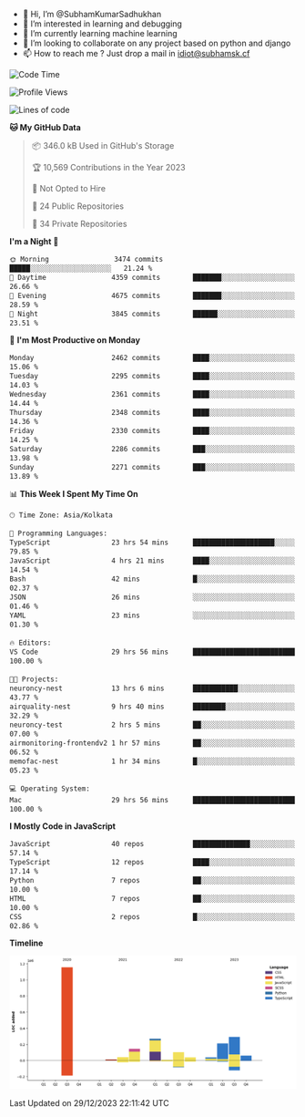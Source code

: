 - 👋 Hi, I’m @SubhamKumarSadhukhan
- 👀 I’m interested in learning and debugging
- 🌱 I’m currently learning machine learning
- 💞️ I’m looking to collaborate on any project based on python and django
- 📫 How to reach me ?
      Just drop a mail in idiot@subhamsk.cf

<!---
SubhamKumarSadhukhan/SubhamKumarSadhukhan is a ✨ special ✨ repository because its `README.md` (this file) appears on your GitHub profile.
You can click the Preview link to take a look at your changes.
--->


<!--START_SECTION:waka-->
![Code Time](http://img.shields.io/badge/Code%20Time-1%2C808%20hrs%2059%20mins-blue)

![Profile Views](http://img.shields.io/badge/Profile%20Views-0-blue)

![Lines of code](https://img.shields.io/badge/From%20Hello%20World%20I%27ve%20Written-2.4%20million%20lines%20of%20code-blue)

**🐱 My GitHub Data** 

> 📦 346.0 kB Used in GitHub's Storage 
 > 
> 🏆 10,569 Contributions in the Year 2023
 > 
> 🚫 Not Opted to Hire
 > 
> 📜 24 Public Repositories 
 > 
> 🔑 34 Private Repositories 
 > 
**I'm a Night 🦉** 

```text
🌞 Morning                3474 commits        █████░░░░░░░░░░░░░░░░░░░░   21.24 % 
🌆 Daytime                4359 commits        ███████░░░░░░░░░░░░░░░░░░   26.66 % 
🌃 Evening                4675 commits        ███████░░░░░░░░░░░░░░░░░░   28.59 % 
🌙 Night                  3845 commits        ██████░░░░░░░░░░░░░░░░░░░   23.51 % 
```
📅 **I'm Most Productive on Monday** 

```text
Monday                   2462 commits        ████░░░░░░░░░░░░░░░░░░░░░   15.06 % 
Tuesday                  2295 commits        ████░░░░░░░░░░░░░░░░░░░░░   14.03 % 
Wednesday                2361 commits        ████░░░░░░░░░░░░░░░░░░░░░   14.44 % 
Thursday                 2348 commits        ████░░░░░░░░░░░░░░░░░░░░░   14.36 % 
Friday                   2330 commits        ████░░░░░░░░░░░░░░░░░░░░░   14.25 % 
Saturday                 2286 commits        ███░░░░░░░░░░░░░░░░░░░░░░   13.98 % 
Sunday                   2271 commits        ███░░░░░░░░░░░░░░░░░░░░░░   13.89 % 
```


📊 **This Week I Spent My Time On** 

```text
🕑︎ Time Zone: Asia/Kolkata

💬 Programming Languages: 
TypeScript               23 hrs 54 mins      ████████████████████░░░░░   79.85 % 
JavaScript               4 hrs 21 mins       ████░░░░░░░░░░░░░░░░░░░░░   14.54 % 
Bash                     42 mins             █░░░░░░░░░░░░░░░░░░░░░░░░   02.37 % 
JSON                     26 mins             ░░░░░░░░░░░░░░░░░░░░░░░░░   01.46 % 
YAML                     23 mins             ░░░░░░░░░░░░░░░░░░░░░░░░░   01.30 % 

🔥 Editors: 
VS Code                  29 hrs 56 mins      █████████████████████████   100.00 % 

🐱‍💻 Projects: 
neuroncy-nest            13 hrs 6 mins       ███████████░░░░░░░░░░░░░░   43.77 % 
airquality-nest          9 hrs 40 mins       ████████░░░░░░░░░░░░░░░░░   32.29 % 
neuroncy-test            2 hrs 5 mins        ██░░░░░░░░░░░░░░░░░░░░░░░   07.00 % 
airmonitoring-frontendv2 1 hr 57 mins        ██░░░░░░░░░░░░░░░░░░░░░░░   06.52 % 
memofac-nest             1 hr 34 mins        █░░░░░░░░░░░░░░░░░░░░░░░░   05.23 % 

💻 Operating System: 
Mac                      29 hrs 56 mins      █████████████████████████   100.00 % 
```

**I Mostly Code in JavaScript** 

```text
JavaScript               40 repos            ██████████████░░░░░░░░░░░   57.14 % 
TypeScript               12 repos            ████░░░░░░░░░░░░░░░░░░░░░   17.14 % 
Python                   7 repos             ██░░░░░░░░░░░░░░░░░░░░░░░   10.00 % 
HTML                     7 repos             ██░░░░░░░░░░░░░░░░░░░░░░░   10.00 % 
CSS                      2 repos             █░░░░░░░░░░░░░░░░░░░░░░░░   02.86 % 
```



**Timeline**

![Lines of Code chart](https://raw.githubusercontent.com/SubhamKumarSadhukhan/SubhamKumarSadhukhan/main/assets/bar_graph.png)


 Last Updated on 29/12/2023 22:11:42 UTC
<!--END_SECTION:waka-->
